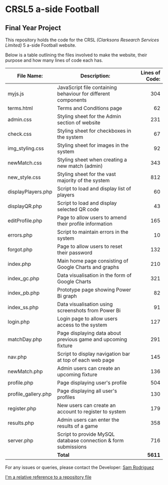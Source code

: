 # CRSL5 a-side Football
## Final Year Project

This repository holds the code for the CRSL _(Clarksons Research Services Limited)_ 5 a-side Football website. 

Below is a table outlining the files involved to make the website, their purpose and how many lines of code each has.

| File Name:           | Description:                                                    | Lines of Code: |
| -------------------- |-----------------------------------------------------------------| --------------:|
| myjs.js              | JavaScript file containing behaviour for different components   | 304            |
| terms.html           | Terms and Conditions page                                       | 62             |
| admin.css            | Styling sheet for the Admin section of website                  | 231            |
| check.css            | Styling sheet for checkboxes in the system                      | 67             |
| img_styling.css      | Styling sheet for images in the system                          | 92             |
| newMatch.css         | Styling sheet when creating a new match (admin)                 | 343            |
| new_style.css        | Styling sheet for the vast majority of the system               | 812            |
| displayPlayers.php   | Script to load and display list of players                      | 60             |
| displayQR.php        | Script to load and display selected QR code                     | 43             |
| editProfile.php      | Page to allow users to amend their profile information          | 165            |
| errors.php           | Script to maintain errors in the system                         | 10             |
| forgot.php           | Page to allow users to reset their password                     | 132            |
| index.php            | Main home page consisting of Google Charts and graphs           | 210            |
| index_gc.php         | Data visualisation in the form of Google Charts                 | 321            |
| index_pb.php         | Prototype page showing Power Bi graph                           | 82             |
| index_ss.php         | Data visualisation using screenshots from Power Bi              | 91             |
| login.php            | Login page to allow users access to the system                  | 127            |
| matchDay.php         | Page displaying data about previous game and upcoming fixture   | 291            |
| nav.php              | Script to display navigation bar at top of each web page        | 145            |
| newMatch.php         | Admin users can create an upcoming fixture                      | 136            |
| profile.php          | Page displaying user's profile                                  | 504            |
| profile_gallery.php  | Page displaying all user's profiles                             | 130            | 
| register.php         | New users can create an account to register to system           | 179            |
| results.php          | Admin users can enter the results of a game                     | 358            |
| server.php           | Script to provide MySQL database connection & form submissions  | 716            |
|                      |                                                      **Total**  | **5611**       |

For any issues or queries, please contact the Developer: [Sam Rodriguez](mailto:samrod09@hotmail.com?subject=[Website]) 

[I'm a relative reference to a repository file](../CRSL/PHP/nav.php)

